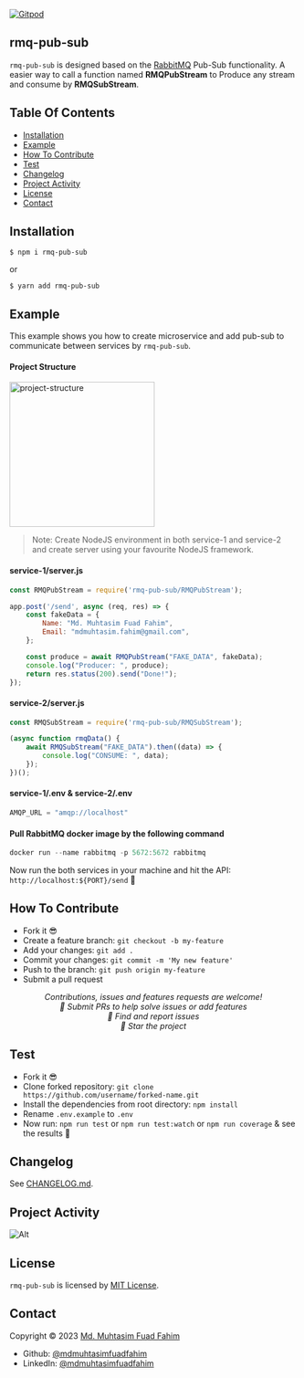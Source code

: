 [![Gitpod](https://gitpod.io/button/open-in-gitpod.svg)](https://gitpod.io/#https://github.com/mdmuhtasimfuadfahim/rmq-pub-sub)

## rmq-pub-sub

`rmq-pub-sub` is designed based on the [RabbitMQ](https://www.rabbitmq.com/) Pub-Sub functionality. A easier way to call a function named <strong>RMQPubStream</strong> to Produce any stream and consume by <strong>RMQSubStream</strong>.


## Table Of Contents

- [Installation](#installation)
- [Example](#example)
- [How To Contribute](#how-to-contribute)
- [Test](#test)
- [Changelog](#changelog)
- [Project Activity](#project-activity)
- [License](#license)
- [Contact](#contact)


<h2 id="installation">Installation</h2>

```
$ npm i rmq-pub-sub
```
or
```
$ yarn add rmq-pub-sub
```


<h2 id="example">Example</h2>

This example shows you how to create microservice and add pub-sub to communicate between services by `rmq-pub-sub`.

#### Project Structure

<img width="254" alt="project-structure" src="https://github-production-user-asset-6210df.s3.amazonaws.com/69357704/239943567-9e0ed7e0-c7b3-45e6-bcda-f68c5a6d5933.png?X-Amz-Algorithm=AWS4-HMAC-SHA256&X-Amz-Credential=AKIAIWNJYAX4CSVEH53A%2F20230522%2Fus-east-1%2Fs3%2Faws4_request&X-Amz-Date=20230522T161749Z&X-Amz-Expires=300&X-Amz-Signature=a927048e9bab37c3974f863a9708c6b07795e9a89d636c69f9ad20958850f407&X-Amz-SignedHeaders=host&actor_id=69357704&key_id=0&repo_id=640056186">

> Note: Create NodeJS environment in both service-1 and service-2 and create server using your favourite NodeJS framework.

#### service-1/server.js

```js
const RMQPubStream = require('rmq-pub-sub/RMQPubStream');

app.post('/send', async (req, res) => {
    const fakeData = {
        Name: "Md. Muhtasim Fuad Fahim",
        Email: "mdmuhtasim.fahim@gmail.com",
    };

    const produce = await RMQPubStream("FAKE_DATA", fakeData);
    console.log("Producer: ", produce);
    return res.status(200).send("Done!");
});
```

#### service-2/server.js

```js
const RMQSubStream = require('rmq-pub-sub/RMQSubStream');

(async function rmqData() {
    await RMQSubStream("FAKE_DATA").then((data) => {
        console.log("CONSUME: ", data);
    });
})();
```

#### service-1/.env & service-2/.env

```js
AMQP_URL = "amqp://localhost"
```

#### Pull RabbitMQ docker image by the following command

```js
docker run --name rabbitmq -p 5672:5672 rabbitmq
```

Now run the both services in your machine and hit the API: `http://localhost:${PORT}/send` 🥳


<h2 id="how-to-contribute">How To Contribute</h2>

- Fork it 😎
- Create a feature branch: `git checkout -b my-feature`
- Add your changes: `git add .`
- Commit your changes: `git commit -m 'My new feature'`
- Push to the branch: `git push origin my-feature`
- Submit a pull request 

<p align="center">
<i>Contributions, issues and features requests are welcome!</i><br />
<i>📮 Submit PRs to help solve issues or add features</i><br />
<i>🐛 Find and report issues</i><br />
<i>🌟 Star the project</i><br />
</p>


<h2 id="test">Test</h2>

- Fork it 😎
- Clone forked repository: `git clone https://github.com/username/forked-name.git`
- Install the dependencies from root directory: `npm install`
- Rename `.env.example` to `.env`
- Now run: `npm run test` or `npm run test:watch` or `npm run coverage` & see the results 🥳


<h2 id="changelog">Changelog</h2>

See [CHANGELOG.md](CHANGELOG.md).


<h2 id="project-activity">Project Activity</h2>

![Alt](https://repobeats.axiom.co/api/embed/04dedd11c223249d477a5ca5de837a6c6df53551.svg "Repobeats analytics image")


<h2 id="license">License</h2>

`rmq-pub-sub` is licensed by [MIT License](https://api.github.com/licenses/mit).


<h2 id="contact">Contact</h2>

Copyright © 2023 [Md. Muhtasim Fuad Fahim](https://github.com/mdmuhtasimfuadfahim)

- Github: [@mdmuhtasimfuadfahim](https://github.com/mdmuhtasimfuadfahim)
- LinkedIn: [@mdmuhtasimfuadfahim](https://www.linkedin.com/in/mdmuhtasimfuadfahim)
